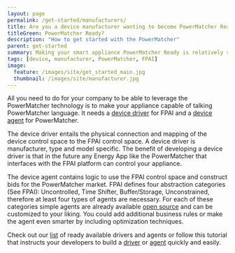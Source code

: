 ```yaml
---
layout: page
permalink: /get-started/manufacturers/
title: Are you a device manufacturer wanting to become PowerMatcher Ready?
titleGreen: PowerMatcher Ready?
description: "How to get started with the PowerMatcher"
parent: get-started
summary: Making your smart appliance PowerMatcher Ready is relatively simple!
tags: [device, manufacturer, PowerMatcher, FPAI]
image:
  feature: /images/site/get_started_main.jpg
  thumbnail: /images/site/manufacturer.jpg
---
```


All you need to do for your company to be able to leverage the PowerMatcher technology is to make your appliance capable of talking PowerMatcher language. It needs a [device driver](https://github.com/flexiblepower/fpai-core/wiki/ResourceDriver) for FPAI and a [device agent](http://fpai-ci.sensorlab.tno.nl/builds/powermatcher-documentation/master/html/CreateADeviceAgent.html) for PowerMatcher. 

The device driver entails the physical connection and mapping of the device control space to the FPAI control space. A device driver is manufacturer, type and model specific.  The benefit of developing a device driver is that in the future any Energy App like the PowerMatcher that interfaces with the FPAI platform can control your appliance.

The device agent contains logic to use the FPAI control space and construct bids for the PowerMatcher market. FPAI defines four abstraction categories (See FPAI): Uncontrolled, Time Shifter, Buffer/Storage, Unconstrained, therefore at least four types of agents are necessary. For each of these categories simple agents are already available [open source](https://github.com/flexiblepower/fpai-apps) and can be customized to your liking. You could add additional business rules or make the agent even smarter by including optimization techniques.

Check out our [list](http://flexiblepower.github.io/cases/driver-list/) of ready available drivers and agents or follow this tutorial that instructs your developers to build a [driver](https://github.com/flexiblepower/fpai-core/wiki/ResourceDriver) or [agent](http://fpai-ci.sensorlab.tno.nl/builds/powermatcher-documentation/master/html/CreationOfDeviceAgent.html) quickly and easily.
